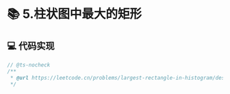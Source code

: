 # 📚 5.柱状图中最大的矩形

## 💻 代码实现
```typescript
// @ts-nocheck
/**
 * @url https://leetcode.cn/problems/largest-rectangle-in-histogram/description/
 */

```
